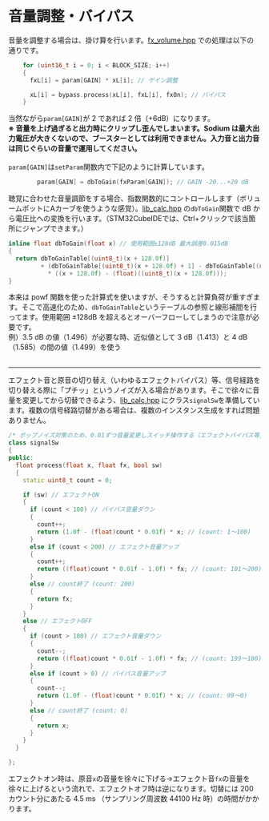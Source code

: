 # 音量調整・バイパス

音量を調整する場合は、掛け算を行います。[fx_volume.hpp](https://github.com/kanengomibako/Sodium/blob/main/Src/example/fx_volume.hpp) での処理は以下の通りです。

```c++
    for (uint16_t i = 0; i < BLOCK_SIZE; i++)
    {
      fxL[i] = param[GAIN] * xL[i]; // ゲイン調整

      xL[i] = bypass.process(xL[i], fxL[i], fxOn); // バイパス
    }
```
当然ながら`param[GAIN]`が 2 であれば 2 倍（+6dB）になります。<br>
**※ 音量を上げ過ぎると出力時にクリップし歪んでしまいます。Sodium は最大出力電圧が大きくないので、ブースターとしては利用できません。入力音と出力音は同じぐらいの音量で運用してください。**<br>
<br>
`param[GAIN]`は`setParam`関数内で下記のように計算しています。
```c++
        param[GAIN] = dbToGain(fxParam[GAIN]); // GAIN -20...+20 dB
```
聴覚に合わせた音量調節をする場合、指数関数的にコントロールします（ボリュームポットにAカーブを使うような感覚）。[lib_calc.hpp](https://github.com/kanengomibako/Sodium/blob/main/Src/example/lib_calc.hpp) の`dbToGain`関数で dB から電圧比への変換を行います。（STM32CubeIDEでは、Ctrl+クリックで該当箇所にジャンプできます。）
```c++
inline float dbToGain(float x) // 使用範囲±128dB 最大誤差0.015dB
{
  return dbToGainTable[(uint8_t)(x + 128.0f)]
         + (dbToGainTable[(uint8_t)(x + 128.0f) + 1] - dbToGainTable[(uint8_t)(x + 128.0f)])
           * ((x + 128.0f) - (float)((uint8_t)(x + 128.0f)));
}
```
本来は powf 関数を使った計算式を使いますが、そうすると計算負荷が重すぎます。そこで高速化のため、`dbToGainTable`というテーブルの参照と線形補間を行ってます。使用範囲 ±128dB を超えるとオーバーフローしてしまうので注意が必要です。<br>
例）3.5 dB の値（1.496）が必要な時、近似値として 3 dB（1.413）と 4 dB（1.585）の間の値（1.499）を使う<br>
<br>

---

エフェクト音と原音の切り替え（いわゆるエフェクトバイパス）等、信号経路を切り替える際に「プチッ」というノイズが入る場合があります。そこで徐々に音量を変更してから切替できるよう、[lib_calc.hpp](https://github.com/kanengomibako/Sodium/blob/main/Src/example/lib_calc.hpp) にクラス`signalSw`を準備しています。複数の信号経路切替がある場合は、複数のインスタンス生成をすれば問題ありません。

```c++
/* ポップノイズ対策のため、0.01ずつ音量変更しスイッチ操作する（エフェクトバイパス等）--------------*/
class signalSw
{
public:
  float process(float x, float fx, bool sw)
  {
    static uint8_t count = 0;

    if (sw) // エフェクトON
    {
      if (count < 100) // バイパス音量ダウン
      {
        count++;
        return (1.0f - (float)count * 0.01f) * x; // (count: 1～100)
      }
      else if (count < 200) // エフェクト音量アップ
      {
        count++;
        return ((float)count * 0.01f - 1.0f) * fx; // (count: 101～200)
      }
      else // count終了 (count: 200)
      {
        return fx;
      }
    }
    else // エフェクトOFF
    {
      if (count > 100) // エフェクト音量ダウン
      {
        count--;
        return ((float)count * 0.01f - 1.0f) * fx; // (count: 199～100)
      }
      else if (count > 0) // バイパス音量アップ
      {
        count--;
        return (1.0f - (float)count * 0.01f) * x; // (count: 99～0)
      }
      else // count終了 (count: 0)
      {
        return x;
      }
    }
  }

};
```
エフェクトオン時は、原音`x`の音量を徐々に下げる→エフェクト音`fx`の音量を徐々に上げるという流れで、エフェクトオフ時は逆になります。切替には 200 カウント分にあたる 4.5 ms （サンプリング周波数 44100 Hz 時）の時間がかかります。